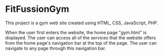 # FitFussionGym
This project is a gym web site created using HTML, CSS, JavaScript, PHP.

When the user first enters the website, the home page "gym.html" is displayed. The user can access all of the services that the website offers from the home page's navigation bar at the top of the page. The user can navigate to any page through this navigation bar.   
